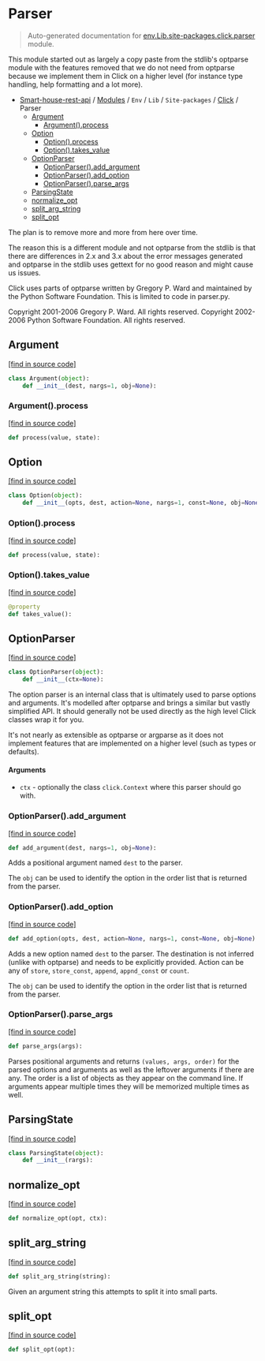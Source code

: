 # Parser

> Auto-generated documentation for [env.Lib.site-packages.click.parser](..\..\..\..\..\env\Lib\site-packages\click\parser.py) module.

This module started out as largely a copy paste from the stdlib's
optparse module with the features removed that we do not need from
optparse because we implement them in Click on a higher level (for
instance type handling, help formatting and a lot more).

- [Smart-house-rest-api](..\..\..\..\README.md#description) / [Modules](..\..\..\..\MODULES.md#smart-house-rest-api-modules) / `Env` / `Lib` / `Site-packages` / [Click](index.md#click) / Parser
    - [Argument](#argument)
        - [Argument().process](#argumentprocess)
    - [Option](#option)
        - [Option().process](#optionprocess)
        - [Option().takes_value](#optiontakes_value)
    - [OptionParser](#optionparser)
        - [OptionParser().add_argument](#optionparseradd_argument)
        - [OptionParser().add_option](#optionparseradd_option)
        - [OptionParser().parse_args](#optionparserparse_args)
    - [ParsingState](#parsingstate)
    - [normalize_opt](#normalize_opt)
    - [split_arg_string](#split_arg_string)
    - [split_opt](#split_opt)

The plan is to remove more and more from here over time.

The reason this is a different module and not optparse from the stdlib
is that there are differences in 2.x and 3.x about the error messages
generated and optparse in the stdlib uses gettext for no good reason
and might cause us issues.

Click uses parts of optparse written by Gregory P. Ward and maintained
by the Python Software Foundation. This is limited to code in parser.py.

Copyright 2001-2006 Gregory P. Ward. All rights reserved.
Copyright 2002-2006 Python Software Foundation. All rights reserved.

## Argument

[[find in source code]](..\..\..\..\..\env\Lib\site-packages\click\parser.py#L168)

```python
class Argument(object):
    def __init__(dest, nargs=1, obj=None):
```

### Argument().process

[[find in source code]](..\..\..\..\..\env\Lib\site-packages\click\parser.py#L174)

```python
def process(value, state):
```

## Option

[[find in source code]](..\..\..\..\..\env\Lib\site-packages\click\parser.py#L122)

```python
class Option(object):
    def __init__(opts, dest, action=None, nargs=1, const=None, obj=None):
```

### Option().process

[[find in source code]](..\..\..\..\..\env\Lib\site-packages\click\parser.py#L152)

```python
def process(value, state):
```

### Option().takes_value

[[find in source code]](..\..\..\..\..\env\Lib\site-packages\click\parser.py#L148)

```python
@property
def takes_value():
```

## OptionParser

[[find in source code]](..\..\..\..\..\env\Lib\site-packages\click\parser.py#L195)

```python
class OptionParser(object):
    def __init__(ctx=None):
```

The option parser is an internal class that is ultimately used to
parse options and arguments.  It's modelled after optparse and brings
a similar but vastly simplified API.  It should generally not be used
directly as the high level Click classes wrap it for you.

It's not nearly as extensible as optparse or argparse as it does not
implement features that are implemented on a higher level (such as
types or defaults).

#### Arguments

- `ctx` - optionally the class `click.Context` where this parser
            should go with.

### OptionParser().add_argument

[[find in source code]](..\..\..\..\..\env\Lib\site-packages\click\parser.py#L250)

```python
def add_argument(dest, nargs=1, obj=None):
```

Adds a positional argument named `dest` to the parser.

The `obj` can be used to identify the option in the order list
that is returned from the parser.

### OptionParser().add_option

[[find in source code]](..\..\..\..\..\env\Lib\site-packages\click\parser.py#L231)

```python
def add_option(opts, dest, action=None, nargs=1, const=None, obj=None):
```

Adds a new option named `dest` to the parser.  The destination
is not inferred (unlike with optparse) and needs to be explicitly
provided.  Action can be any of ``store``, ``store_const``,
``append``, ``appnd_const`` or ``count``.

The `obj` can be used to identify the option in the order list
that is returned from the parser.

### OptionParser().parse_args

[[find in source code]](..\..\..\..\..\env\Lib\site-packages\click\parser.py#L260)

```python
def parse_args(args):
```

Parses positional arguments and returns ``(values, args, order)``
for the parsed options and arguments as well as the leftover
arguments if there are any.  The order is a list of objects as they
appear on the command line.  If arguments appear multiple times they
will be memorized multiple times as well.

## ParsingState

[[find in source code]](..\..\..\..\..\env\Lib\site-packages\click\parser.py#L187)

```python
class ParsingState(object):
    def __init__(rargs):
```

## normalize_opt

[[find in source code]](..\..\..\..\..\env\Lib\site-packages\click\parser.py#L96)

```python
def normalize_opt(opt, ctx):
```

## split_arg_string

[[find in source code]](..\..\..\..\..\env\Lib\site-packages\click\parser.py#L103)

```python
def split_arg_string(string):
```

Given an argument string this attempts to split it into small parts.

## split_opt

[[find in source code]](..\..\..\..\..\env\Lib\site-packages\click\parser.py#L87)

```python
def split_opt(opt):
```

